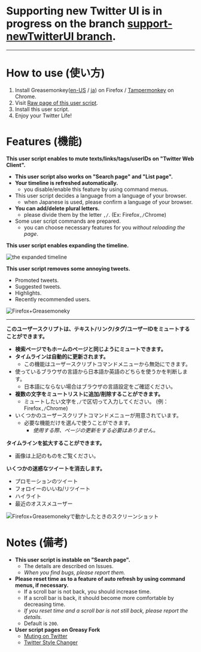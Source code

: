 # Supporting new Twitter UI is in progress on the branch [support-newTwitterUI branch](https://github.com/mosaicer/Muting_on_Twitter/tree/support-newTwitterUI).

***

How to use (使い方)
===================
1. Install Greasemonkey([en-US](https://addons.mozilla.org/en-US/firefox/addon/greasemonkey/) / [ja](https://addons.mozilla.org/ja/firefox/addon/greasemonkey/)) on Firefox / [Tampermonkey](https://chrome.google.com/webstore/detail/tampermonkey/dhdgffkkebhmkfjojejmpbldmpobfkfo) on Chrome.
2. Visit [Raw page of this user script](https://raw.githubusercontent.com/mosaicer/Muting_on_Twitter/master/Muting_on_Twitter.user.js).
3. Install this user script.
4. Enjoy your Twitter Life!

Features (機能)
===============
__This user script enables to mute texts/links/tags/userIDs on "Twitter Web Client".__
* __This user script also works on "Search page" and "List page".__
* __Your timeline is refreshed automatically.__
  - you disable/enable this feature by using command menus.
* This user script decides a language from a language of your browser.
  - when Japanese is used, please confirm a language of your browser.
* __You can add/delete plural letters.__
  - please divide them by the letter `,/`. (Ex: Firefox`,/`Chrome)
* Some user script commands are prepared.
  - you can choose necessary features for you _without reloading the page_.

__This user script enables expanding the timeline.__

![the expanded timeline](https://box.c.yimg.jp/res/box-l-ifzsxby3sf3p7ibx45hzwgzsne-1001?uid=a45b5a48-61f2-483c-9001-dcbfdccc81ca&etag=6696f1cde7f91ef4b9d9884c9f702c9a "the expanded timeline")

__This user script removes some annoying tweets.__
* Promoted tweets.
* Suggested tweets.
* Highlights.
* Recently recommended users.

![Firefox+Greasemoneky](https://box.c.yimg.jp/res/box-l-ifzsxby3sf3p7ibx45hzwgzsne-1001?uid=50a81d94-f68e-422a-ac75-bf78f04c32f3&etag=15d072f4ebc353a8db769b27ab246b6d "Firefox+Greasemoneky")

----------------------------------------------------------------------------------

__このユーザースクリプトは、テキスト/リンク/タグ/ユーザーIDをミュートすることができます。__
* __検索ページでもホームのページと同じようにミュートできます。__
* __タイムラインは自動的に更新されます。__
  - この機能はユーザースクリプトコマンドメニューから無効にできます。
* 使っているブラウザの言語から日本語か英語のどちらを使うかを判断します。
  - 日本語にならない場合はブラウザの言語設定をご確認ください。
* __複数の文字をミュートリストに追加/削除することができます。__
  - ミュートしたい文字を`,/`で区切って入力してください。 (例：Firefox`,/`Chrome)
* いくつかのユーザースクリプトコマンドメニューが用意されています。
  - 必要な機能だけを選んで使うことができます。
    + _使用する際、ページの更新をする必要はありません。_

__タイムラインを拡大することができます。__
* 画像は上記のものをご覧ください。

__いくつかの迷惑なツイートを消去します。__
* プロモーションのツイート
* フォロイーのいいね/リツイート
* ハイライト
* 最近のオススメユーザー

![Firefox+Greasemonekyで動かしたときのスクリーンショット](https://box.c.yimg.jp/res/box-l-ifzsxby3sf3p7ibx45hzwgzsne-1001?uid=18852d81-11e7-4c2b-ac74-37ed38ae63c0&etag=b011505e3767a384a6f79ab30008d5c3 "Firefox+Greasemonekyで動かしたときのスクリーンショット")

Notes (備考)
=============
* __This user script is instable on "Search page".__
  - The details are described on Issues.
  - _When you find bugs, please report them._
* __Please reset time as to a feature of auto refresh by using command menus, if necessary.__
  - If a scroll bar is not back, you should increase time.
  - If a scroll bar is back, it should become more comfortable by decreasing time.
  - _If you reset time and a scroll bar is not still back, please report the details._
  - Default is `200`.
* __User script pages on Greasy Fork__
  - [Muting on Twitter](https://greasyfork.org/scripts/4154-muting-on-twitter)
  - [Twitter Style Changer](https://greasyfork.org/scripts/4175-twitter-style-changer)
